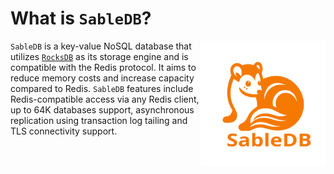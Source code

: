 # What is `SableDB`?

<img src="images/sabledb.svg" width="200" height="200" align="right" />

`SableDB` is a key-value NoSQL database that utilizes [`RocksDB`][3] as its storage engine and is compatible with the Redis protocol.
It aims to reduce memory costs and increase capacity compared to Redis. `SableDB` features include Redis-compatible access via
any Redis client, up to 64K databases support, asynchronous replication using transaction log tailing and TLS connectivity support.


[3]: https://rocksdb.org/
